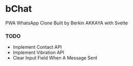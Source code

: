 # bChat

PWA WhatsApp Clone Built by Berkin AKKAYA with Svelte

### TODO

  -  Implement Contact API
  -  Implement Vibration API
  -  Clear Input Field When A Message Sent
